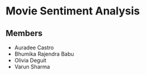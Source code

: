 # Movie Sentiment Analysis

## Members
- Auradee Castro
- Bhumika Rajendra Babu
- Olivia Deguit
- Varun Sharma
